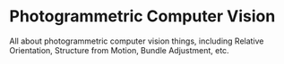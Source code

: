 # Photogrammetric Computer Vision

All about photogrammetric computer vision things, including Relative Orientation, Structure from Motion, Bundle Adjustment, etc.
